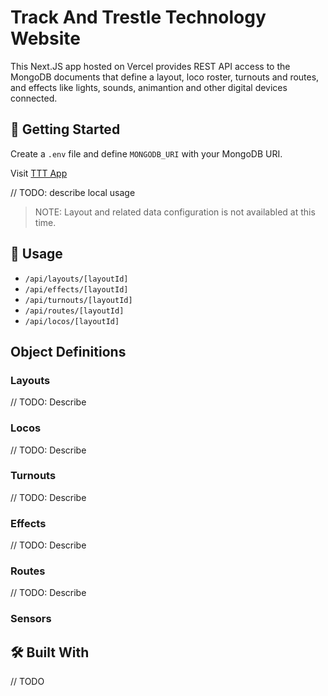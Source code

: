 # Track And Trestle Technology Website
This Next.JS app hosted on Vercel provides REST API access to the MongoDB documents that define a layout, loco roster, turnouts and routes, and effects like lights, sounds, animantion and other digital devices connected.

## 🚀 Getting Started

Create a `.env` file and define `MONGODB_URI` with your MongoDB URI.

Visit [TTT App](https://trestle-tt-suite-ttt-app.vercel.app/)

// TODO: describe local usage

> NOTE: Layout and related data configuration is not availabled at this time.

## 🧩 Usage

- `/api/layouts/[layoutId]` 
- `/api/effects/[layoutId]` 
- `/api/turnouts/[layoutId]` 
- `/api/routes/[layoutId]` 
- `/api/locos/[layoutId]` 

## Object Definitions

### Layouts

// TODO: Describe
### Locos

// TODO: Describe
### Turnouts

// TODO: Describe
### Effects

// TODO: Describe
### Routes

// TODO: Describe
### Sensors

## 🛠️ Built With

// TODO

